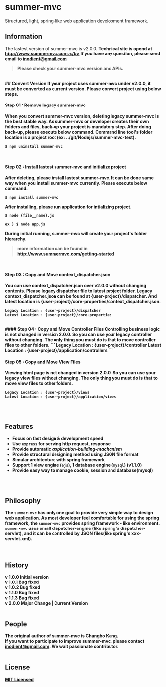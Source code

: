 # summer-mvc
Structured, light, spring-like web application development framework.      

## Information
The lastest version of summer-mvc is v2.0.0.
<b>Technical site is opend at http://www.summermvc.com.</b>
If you have any question, please send email to inodient@gmail.com

> Please check your summer-mvc version and APIs.

<br>
## Convert Version
If your project uses summer-mvc under v2.0.0, it must be converted as current version. Please convert project using below steps.
<br>

#### Step 01 : Remove legacy summer-mvc
When you convert summer-mvc version, deleting legacy summer-mvc is the best stable way. As summer-mvc or developer creates their own folders and files, <b>back-up</b> your project is mandatory step. After doing back-up, please execute below command.
Command line tool's folder location is a <b>project root</b> (ex: ../git/Nodejs/summer-mvc-test).
```
$ npm uninstall summer-mvc
```
<br>

#### Step 02 : Install lastest summer-mvc and initialize project
After deleting, please install lastest summer-mvc.
It can be done same way when you install summer-mvc currently.
Please execute below command.
```
$ npm install summer-mvc
```
After installing, please run application for intializing project.
```
$ node {file__name}.js
```
```
ex ) $ node app.js
```
During initial running, summer-mvc will create your project's folder hierarchy.
> more information can be found in http://www.summermvc.com/getting-started

<br>

#### Step 03 : Copy and Move context_dispatcher.json
You can use <b>context_dispatcher.json</b> over v2.0.0 without changing contents. Please legacy dispatcher file to latest project folder.
Legacy <b>context_dispatcher.json</b> can be found at <b>{user-project}/dispatcher</b>.
And latest location is <b>{user-project}/core-properties/context_dispatcher.json</b>.

```
Legacy Location : {user-project}/dispatcher
Latest Location : {user-project}/core-properties
```

<br>
#### Step 04 : Copy and Move Controller Files
Controlling business logic is not changed in version 2.0.0.
So you can use your legacy controller without changing.
The only thing you must do is that to move controller files to other folders.
```
Legacy Location : {user-project}/controller
Latest Location : {user-project}/application/controllers
```
<br>

#### Step 05 : Copy and Move View Files
Viewing html page is not changed in version 2.0.0.
So you can use your legacy view files without changing.
The only thing you must do is that to move view files to other folders.
```
Legacy Location : {user-project}/views
Latest Location : {user-project}/application/views
```

<br>
<br>

## Features       
- Focus on fast design & development speed
- Use `express` for serving http request, response
- Provide automatic *application-building-machanism*
- Provide structural designing method using **JSON** file format
- Simular architecture with spring framework
- Support 1 view engine (`ejs`), 1 database engine (`mysql`) (v1.1.0)
- Provide easy way to manage cookie, session and database(mysql)
<br>
<br>

## Philosophy    
The `summer-mvc` has only one goal to provide very simple way to design web application. As most developer feel comfortable for using the **spring framework**, the `summer-mvc` provides spring framework - like environment. `summer-mvc` uses small **dispatcher-engine** (like spring's dispatcher-servlet), and it can be controlled by **JSON files**(like spring's xxx-servlet.xml).      
<br>
<br>

## History
v 1.0.0 Initial version    
v 1.0.1 Bug fixed    
v 1.0.2 Bug fixed    
v 1.1.0 Bug fixed    
v 1.1.3 Bug fixed    
**v 2.0.0 Major Change | Current Version**
<br>
<br>

## People
The original author of summer-mvc is Changho Kang.  
If you want to participate to improve <b>summer-mvc</b>,
please contact <b>inodient@gmail.com</b>.
We wait passionate contributor.
<br>
<br>

## License
[MIT Licensed](https://github.com/inodient/summer-mvc/blob/master/LICENSE)  
